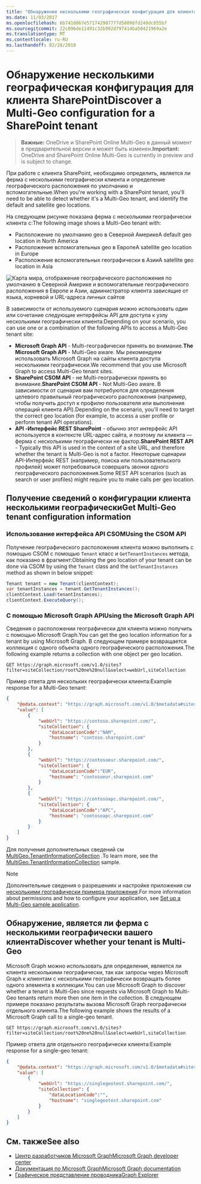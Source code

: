 ```yaml
---
title: "Обнаружение несколькими географическая конфигурация для клиента SharePoint"
ms.date: 11/03/2017
ms.openlocfilehash: 6b7410867e571742987777d50098fd240dc055bf
ms.sourcegitcommit: 22c896de11491c32b992d797414ba50421969a2e
ms.translationtype: MT
ms.contentlocale: ru-RU
ms.lasthandoff: 02/28/2018
---
```

# <a name="discover-a-multi-geo-configuration-for-a-sharepoint-tenant"></a><span data-ttu-id="b5423-102">Обнаружение несколькими географическая конфигурация для клиента SharePoint</span><span class="sxs-lookup"><span data-stu-id="b5423-102">Discover a Multi-Geo configuration for a SharePoint tenant</span></span>

> <span data-ttu-id="b5423-103">**Важные:** OneDrive и SharePoint Online Multi-Geo в данный момент в предварительной версии и может быть изменен.</span><span class="sxs-lookup"><span data-stu-id="b5423-103">**Important:** OneDrive and SharePoint Online Multi-Geo is currently in preview and is subject to change.</span></span>

<span data-ttu-id="b5423-104">При работе с клиента SharePoint, необходимо определить, является ли ферма с несколькими географически клиента и определение географического расположения по умолчанию и вспомогательные.</span><span class="sxs-lookup"><span data-stu-id="b5423-104">When you're working with a SharePoint tenant, you'll need to be able to detect whether it's a Multi-Geo tenant, and identify the default and satellite geo locations.</span></span> 

<span data-ttu-id="b5423-105">На следующем рисунке показана ферма с несколькими географически клиента с:</span><span class="sxs-lookup"><span data-stu-id="b5423-105">The following image shows a Multi-Geo tenant with:</span></span>

- <span data-ttu-id="b5423-106">Расположение по умолчанию geo в Северной Америке</span><span class="sxs-lookup"><span data-stu-id="b5423-106">A default geo location in North America</span></span>
- <span data-ttu-id="b5423-107">Расположение вспомогательных geo в Европе</span><span class="sxs-lookup"><span data-stu-id="b5423-107">A satellite geo location in Europe</span></span>
- <span data-ttu-id="b5423-108">Расположение вспомогательных географически в Азии</span><span class="sxs-lookup"><span data-stu-id="b5423-108">A satellite geo location in Asia</span></span>

![Карта мира, отображение географического расположения по умолчанию в Северной Америке и вспомогательные географического расположения в Европе и Азии, администратор клиента зависящие от языка, корневой и URL-адреса личных сайтов](media/multigeo/multigeodiscovery_intro.png)

<span data-ttu-id="b5423-110">В зависимости от используемого сценария можно использовать один или сочетание следующие интерфейсы API для доступа к узлу несколькими географически клиента:</span><span class="sxs-lookup"><span data-stu-id="b5423-110">Depending on your scenario, you can use one or a combination of the following APIs to access a Multi-Geo tenant site:</span></span>

- <span data-ttu-id="b5423-111">**Microsoft Graph API** - Multi-географически принять во внимание.</span><span class="sxs-lookup"><span data-stu-id="b5423-111">**The Microsoft Graph API** - Multi-Geo aware.</span></span> <span data-ttu-id="b5423-112">Мы рекомендуем использовать Microsoft Graph на сайты клиента доступа несколькими географически.</span><span class="sxs-lookup"><span data-stu-id="b5423-112">We recommend that you use Microsoft Graph to access Multi-Geo tenant sites.</span></span> 
- <span data-ttu-id="b5423-113">**SharePoint CSOM API** - не Multi-географически принять во внимание.</span><span class="sxs-lookup"><span data-stu-id="b5423-113">**SharePoint CSOM API** - Not Multi-Geo aware.</span></span> <span data-ttu-id="b5423-114">В зависимости от сценария вам потребуются для определения целевого правильный географического расположения (например, чтобы получить доступ к профилю пользователя или выполнения операций клиента API).</span><span class="sxs-lookup"><span data-stu-id="b5423-114">Depending on the scenario, you'll need to target the correct geo location (for example, to access a user profile or perform tenant API operations).</span></span>
- <span data-ttu-id="b5423-115">**API -Интерфейс REST SharePoint** - обычно этот интерфейс API используется в контексте URL-адрес сайта, и поэтому ли клиента — ферма с несколькими географически не фактор.</span><span class="sxs-lookup"><span data-stu-id="b5423-115">**SharePoint REST API** - Typically this API is used in the context of a site URL, and therefore whether the tenant is Multi-Geo is not a factor.</span></span> <span data-ttu-id="b5423-116">Некоторые сценарии API-Интерфейс REST (например, поиска или пользовательского профилей) может потребоваться совершать звонки одного географического расположения.</span><span class="sxs-lookup"><span data-stu-id="b5423-116">Some REST API scenarios (such as search or user profiles) might require you to make calls per geo location.</span></span>

## <a name="get-multi-geo-tenant-configuration-information"></a><span data-ttu-id="b5423-117">Получение сведений о конфигурации клиента несколькими географически</span><span class="sxs-lookup"><span data-stu-id="b5423-117">Get Multi-Geo tenant configuration information</span></span>

### <a name="using-the-csom-api"></a><span data-ttu-id="b5423-118">Использование интерфейса API CSOM</span><span class="sxs-lookup"><span data-stu-id="b5423-118">Using the CSOM API</span></span>

<span data-ttu-id="b5423-119">Получение географического расположения клиента можно выполнить с помощью CSOM с помощью `Tenant` класс и `GetTenantInstances` метода, как показано в фрагмент:</span><span class="sxs-lookup"><span data-stu-id="b5423-119">Obtaining the geo location of your tenant can be done via CSOM by using the `Tenant` class and the `GetTenantInstances` method as shown in below snippet:</span></span>

```C#
Tenant tenant = new Tenant(clientContext);
var tenantInstances = tenant.GetTenantInstances();
clientContext.Load(tenantInstances);
clientContext.ExecuteQuery();
```

### <a name="using-the-microsoft-graph-api"></a><span data-ttu-id="b5423-120">С помощью Microsoft Graph API</span><span class="sxs-lookup"><span data-stu-id="b5423-120">Using the Microsoft Graph API</span></span>

<span data-ttu-id="b5423-121">Сведения о расположении географически для клиента можно получить с помощью Microsoft Graph.</span><span class="sxs-lookup"><span data-stu-id="b5423-121">You can get the geo location information for a tenant by using Microsoft Graph.</span></span> <span data-ttu-id="b5423-122">В следующем примере возвращается коллекция с одного объекта одного географического расположения.</span><span class="sxs-lookup"><span data-stu-id="b5423-122">The following example returns a collection with one object per geo location.</span></span>

```
GET https://graph.microsoft.com/v1.0/sites?filter=siteCollection/root%20ne%20null&select=webUrl,siteCollection
```

<span data-ttu-id="b5423-123">Пример ответа для нескольких географически клиента:</span><span class="sxs-lookup"><span data-stu-id="b5423-123">Example response for a Multi-Geo tenant:</span></span>
```JSON
{
    "@odata.context": "https://graph.microsoft.com/v1.0/$metadata#sites",
    "value": [
        {
            "webUrl": "https://contoso.sharepoint.com/",
            "siteCollection": {
                "dataLocationCode":"NAM",
                "hostname": "contoso.sharepoint.com"
            }
        },
        {
            "webUrl": "https://contosoeur.sharepoint.com/",
            "siteCollection": {
                "dataLocationCode":"EUR",
                "hostname": "contosoeur.sharepoint.com"
            }
        },
        {
            "webUrl": "https://contosoapc.sharepoint.com/",
            "siteCollection": {
                "dataLocationCode":"APC",
                "hostname": "contosoapc.sharepoint.com"
            }
        }
    ]
}
```

<span data-ttu-id="b5423-124">Для получения дополнительных сведений см [MultiGeo.TenantInformationCollection](https://github.com/SharePoint/PnP/tree/dev/Samples/MultiGeo.TenantInformationCollection) .</span><span class="sxs-lookup"><span data-stu-id="b5423-124">To learn more, see the [MultiGeo.TenantInformationCollection](https://github.com/SharePoint/PnP/tree/dev/Samples/MultiGeo.TenantInformationCollection) sample.</span></span>

> [!NOTE] 
> <span data-ttu-id="b5423-125">Дополнительные сведения о разрешениях и настройке приложения см [несколькими географически примера приложения](multigeo-sampleapplicationsetup.md).</span><span class="sxs-lookup"><span data-stu-id="b5423-125">For more information about permissions and how to configure your application, see [Set up a Multi-Geo sample application](multigeo-sampleapplicationsetup.md).</span></span>

## <a name="discover-whether-your-tenant-is-multi-geo"></a><span data-ttu-id="b5423-126">Обнаружение, является ли ферма с несколькими географически вашего клиента</span><span class="sxs-lookup"><span data-stu-id="b5423-126">Discover whether your tenant is Multi-Geo</span></span> 

<span data-ttu-id="b5423-127">Microsoft Graph можно использовать для определения, является ли клиента несколькими географически, так как запросы через Microsoft Graph к клиентам с несколькими географически возвращать более одного элемента в коллекции.</span><span class="sxs-lookup"><span data-stu-id="b5423-127">You can use Microsoft Graph to discover whether a tenant is Multi-Geo since requests via Microsoft Graph to Multi-Geo tenants return more then one item in the collection.</span></span> <span data-ttu-id="b5423-128">В следующем примере показано результаты вызова Microsoft Graph географически отдельного клиента.</span><span class="sxs-lookup"><span data-stu-id="b5423-128">The following example shows the results of a Microsoft Graph call to a single-geo tenant.</span></span>

<!-- Not sure where the output for a Multi-Geo tenant is. Provide a link? -->

```
GET https://graph.microsoft.com/v1.0/sites?filter=siteCollection/root%20ne%20null&select=webUrl,siteCollection
```

<span data-ttu-id="b5423-129">Пример ответа для отдельного географически клиента:</span><span class="sxs-lookup"><span data-stu-id="b5423-129">Example response for a single-geo tenant:</span></span>
```JSON
{
    "@odata.context": "https://graph.microsoft.com/v1.0/$metadata#sites",
    "value": [
        {
            "webUrl": "https://singlegeotest.sharepoint.com/",
            "siteCollection": {
                "dataLocationCode":"",
                "hostname": "singlegeotest.sharepoint.com"
            }
        }
    ]
}
```

## <a name="see-also"></a><span data-ttu-id="b5423-130">См. также</span><span class="sxs-lookup"><span data-stu-id="b5423-130">See also</span></span>

- [<span data-ttu-id="b5423-131">Центр разработчиков Microsoft Graph</span><span class="sxs-lookup"><span data-stu-id="b5423-131">Microsoft Graph developer center</span></span>](https://developer.microsoft.com/en-us/graph)
- [<span data-ttu-id="b5423-132">Документация по Microsoft Graph</span><span class="sxs-lookup"><span data-stu-id="b5423-132">Microsoft Graph documentation</span></span>](https://developer.microsoft.com/en-us/graph/docs/concepts/overview)
- [<span data-ttu-id="b5423-133">Графическое представление проводника</span><span class="sxs-lookup"><span data-stu-id="b5423-133">Graph Explorer</span></span>](https://developer.microsoft.com/en-us/graph/graph-explorer)
